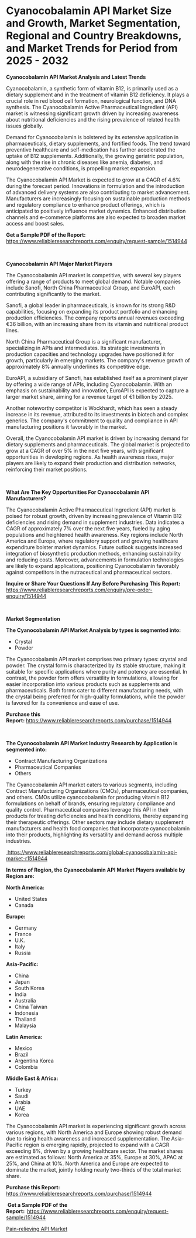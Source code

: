 <p><h1>Cyanocobalamin API Market Size and Growth, Market Segmentation, Regional and Country Breakdowns, and Market Trends for Period from 2025 -  2032</h1></p><p><strong>Cyanocobalamin API Market Analysis and Latest Trends</strong></p>
<p><p>Cyanocobalamin, a synthetic form of vitamin B12, is primarily used as a dietary supplement and in the treatment of vitamin B12 deficiency. It plays a crucial role in red blood cell formation, neurological function, and DNA synthesis. The Cyanocobalamin Active Pharmaceutical Ingredient (API) market is witnessing significant growth driven by increasing awareness about nutritional deficiencies and the rising prevalence of related health issues globally.</p><p>Demand for Cyanocobalamin is bolstered by its extensive application in pharmaceuticals, dietary supplements, and fortified foods. The trend toward preventive healthcare and self-medication has further accelerated the uptake of B12 supplements. Additionally, the growing geriatric population, along with the rise in chronic diseases like anemia, diabetes, and neurodegenerative conditions, is propelling market expansion.</p><p>The Cyanocobalamin API Market is expected to grow at a CAGR of 4.6% during the forecast period. Innovations in formulation and the introduction of advanced delivery systems are also contributing to market advancement. Manufacturers are increasingly focusing on sustainable production methods and regulatory compliance to enhance product offerings, which is anticipated to positively influence market dynamics. Enhanced distribution channels and e-commerce platforms are also expected to broaden market access and boost sales.</p></p>
<p><strong>Get a Sample PDF of the Report:&nbsp;</strong> <a href="https://www.reliableresearchreports.com/enquiry/request-sample/1514944?utm_campaign=38&utm_medium=2&utm_source=Github&utm_content=ia&utm_term=18012025&utm_id=cyanocobalamin-api">https://www.reliableresearchreports.com/enquiry/request-sample/1514944</a></p>
<p>&nbsp;</p>
<p><strong>Cyanocobalamin API Major Market Players</strong></p>
<p><p>The Cyanocobalamin API market is competitive, with several key players offering a range of products to meet global demand. Notable companies include Sanofi, North China Pharmaceutical Group, and EuroAPI, each contributing significantly to the market.</p><p>Sanofi, a global leader in pharmaceuticals, is known for its strong R&D capabilities, focusing on expanding its product portfolio and enhancing production efficiencies. The company reports annual revenues exceeding €36 billion, with an increasing share from its vitamin and nutritional product lines.</p><p>North China Pharmaceutical Group is a significant manufacturer, specializing in APIs and intermediates. Its strategic investments in production capacities and technology upgrades have positioned it for growth, particularly in emerging markets. The company's revenue growth of approximately 8% annually underlines its competitive edge.</p><p>EuroAPI, a subsidiary of Sanofi, has established itself as a prominent player by offering a wide range of APIs, including Cyanocobalamin. With an emphasis on sustainability and innovation, EuroAPI is expected to capture a larger market share, aiming for a revenue target of €1 billion by 2025.</p><p>Another noteworthy competitor is Wockhardt, which has seen a steady increase in its revenue, attributed to its investments in biotech and complex generics. The company's commitment to quality and compliance in API manufacturing positions it favorably in the market.</p><p>Overall, the Cyanocobalamin API market is driven by increasing demand for dietary supplements and pharmaceuticals. The global market is projected to grow at a CAGR of over 5% in the next five years, with significant opportunities in developing regions. As health awareness rises, major players are likely to expand their production and distribution networks, reinforcing their market positions.</p></p>
<p>&nbsp;</p>
<p><strong>What Are The Key Opportunities For Cyanocobalamin API Manufacturers?</strong></p>
<p><p>The Cyanocobalamin Active Pharmaceutical Ingredient (API) market is poised for robust growth, driven by increasing prevalence of Vitamin B12 deficiencies and rising demand in supplement industries. Data indicates a CAGR of approximately 7% over the next five years, fueled by aging populations and heightened health awareness. Key regions include North America and Europe, where regulatory support and growing healthcare expenditure bolster market dynamics. Future outlook suggests increased integration of biosynthetic production methods, enhancing sustainability and reducing costs. Moreover, advancements in formulation technologies are likely to expand applications, positioning Cyanocobalamin favorably against competitors in the nutraceutical and pharmaceutical sectors.</p></p>
<p><strong>Inquire or Share Your Questions If Any Before Purchasing This Report:</strong> <a href="https://www.reliableresearchreports.com/enquiry/pre-order-enquiry/1514944?utm_campaign=38&utm_medium=2&utm_source=Github&utm_content=ia&utm_term=18012025&utm_id=cyanocobalamin-api">https://www.reliableresearchreports.com/enquiry/pre-order-enquiry/1514944</a></p>
<p>&nbsp;</p>
<p><strong>Market Segmentation</strong></p>
<p><strong>The Cyanocobalamin API Market Analysis by types is segmented into:</strong></p>
<p><ul><li>Crystal</li><li>Powder</li></ul></p>
<p><p>The Cyanocobalamin API market comprises two primary types: crystal and powder. The crystal form is characterized by its stable structure, making it suitable for specific applications where purity and potency are essential. In contrast, the powder form offers versatility in formulations, allowing for easier incorporation into various products such as supplements and pharmaceuticals. Both forms cater to different manufacturing needs, with the crystal being preferred for high-quality formulations, while the powder is favored for its convenience and ease of use.</p></p>
<p><strong>Purchase this Report:&nbsp;</strong><a href="https://www.reliableresearchreports.com/purchase/1514944?utm_campaign=38&utm_medium=2&utm_source=Github&utm_content=ia&utm_term=18012025&utm_id=cyanocobalamin-api">https://www.reliableresearchreports.com/purchase/1514944</a></p>
<p>&nbsp;</p>
<p><strong>The Cyanocobalamin API Market Industry Research by Application is segmented into:</strong></p>
<p><ul><li>Contract Manufacturing Organizations</li><li>Pharmaceutical Companies</li><li>Others</li></ul></p>
<p><p>The Cyanocobalamin API market caters to various segments, including Contract Manufacturing Organizations (CMOs), pharmaceutical companies, and others. CMOs utilize cyanocobalamin for producing vitamin B12 formulations on behalf of brands, ensuring regulatory compliance and quality control. Pharmaceutical companies leverage this API in their products for treating deficiencies and health conditions, thereby expanding their therapeutic offerings. Other sectors may include dietary supplement manufacturers and health food companies that incorporate cyanocobalamin into their products, highlighting its versatility and demand across multiple industries.</p></p>
<p><a href="https://www.reliableresearchreports.com/global-cyanocobalamin-api-market-r1514944?utm_campaign=38&utm_medium=2&utm_source=Github&utm_content=ia&utm_term=18012025&utm_id=cyanocobalamin-api">&nbsp;https://www.reliableresearchreports.com/global-cyanocobalamin-api-market-r1514944</a></p>
<p><strong>In terms of Region, the Cyanocobalamin API Market Players available by Region are:</strong></p>
<p>
    <p> <strong> North America: </strong>
        <ul>
            <li>United States</li>
            <li>Canada</li>
        </ul>
        </p> 
    <p> <strong> Europe: </strong>
        <ul>
            <li>Germany</li>
            <li>France</li>
            <li>U.K.</li>
            <li>Italy</li>
            <li>Russia</li>
        </ul>
        </p> 
    <p> <strong> Asia-Pacific: </strong>
        <ul>
            <li>China</li>
            <li>Japan</li>
            <li>South Korea</li>
            <li>India</li>
            <li>Australia</li>
            <li>China Taiwan</li>
            <li>Indonesia</li>
            <li>Thailand</li>
            <li>Malaysia</li>
        </ul>
        </p> 
    <p> <strong> Latin America: </strong>
        <ul>
            <li>Mexico</li>
            <li>Brazil</li>
            <li>Argentina Korea</li>
            <li>Colombia</li>
        </ul>
        </p> 
    <p> <strong> Middle East & Africa: </strong>
        <ul>
            <li>Turkey</li>
            <li>Saudi</li>
            <li>Arabia</li>
            <li>UAE</li>
            <li>Korea</li>
        </ul>
    </p>
    </p>
<p><p>The Cyanocobalamin API market is experiencing significant growth across various regions, with North America and Europe showing robust demand due to rising health awareness and increased supplementation. The Asia-Pacific region is emerging rapidly, projected to expand with a CAGR exceeding 8%, driven by a growing healthcare sector. The market shares are estimated as follows: North America at 35%, Europe at 30%, APAC at 25%, and China at 10%. North America and Europe are expected to dominate the market, jointly holding nearly two-thirds of the total market share.</p></p>
<p><strong>Purchase this Report: </strong><a href="https://www.reliableresearchreports.com/purchase/1514944?utm_campaign=38&utm_medium=2&utm_source=Github&utm_content=ia&utm_term=18012025&utm_id=cyanocobalamin-api">https://www.reliableresearchreports.com/purchase/1514944</a></p>
<p>&nbsp;<strong>Get a Sample PDF of the Report:&nbsp;&nbsp;</strong><a href="https://www.reliableresearchreports.com/enquiry/request-sample/1514944?utm_campaign=38&utm_medium=2&utm_source=Github&utm_content=ia&utm_term=18012025&utm_id=cyanocobalamin-api">https://www.reliableresearchreports.com/enquiry/request-sample/1514944</a></p>
<p><strong></strong></p>
<p><p><a href="https://github.com/hartsockdonnette82/Market-Research-Report-List-1/blob/main/pain-relieving-api-market.md?utm_campaign=38&utm_medium=2&utm_source=Github&utm_content=ia&utm_term=18012025&utm_id=cyanocobalamin-api">Pain-relieving API Market</a></p></p>
